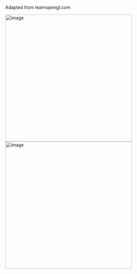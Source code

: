 Adapted from learnopengl.com

<img width="400" alt="image" src="https://github.com/azer89/SimpleOpenGL/assets/790432/d9d61d04-e272-405e-b0d5-1cad75071a09">
<br/> 

<img width="400" alt="image" src="https://github.com/azer89/SimpleOpenGL/assets/790432/0d20af1c-7481-4036-a747-a4b7c4bab950">
<br/> 
